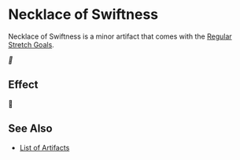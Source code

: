 # Necklace of Swiftness

Necklace of Swiftness is a minor artifact that comes with the [Regular Stretch Goals](../content.md).

*🚧*


## Effect

🚧


## See Also

- [List of Artifacts](../artifacts.md)
